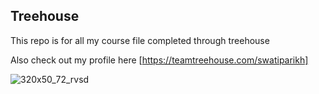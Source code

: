 ## Treehouse

This repo is for all my course file completed through treehouse

Also check out my profile here [https://teamtreehouse.com/swatiparikh]

![320x50_72_rvsd](https://user-images.githubusercontent.com/55899006/66509130-64e66b00-eaa0-11e9-8a08-e75f787f5851.png)
